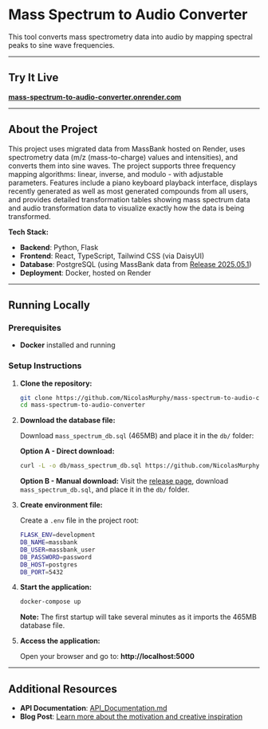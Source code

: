 # Mass Spectrum to Audio Converter

This tool converts mass spectrometry data into audio by mapping spectral peaks to sine wave frequencies.

---

## Try It Live

**[mass-spectrum-to-audio-converter.onrender.com](https://mass-spectrum-to-audio-converter.onrender.com)**

---

## About the Project

This project uses migrated data from MassBank hosted on Render, uses spectrometry data (m/z (mass-to-charge) values and intensities), and converts them into sine waves. The project supports three frequency mapping algorithms: linear, inverse, and modulo - with adjustable parameters. Features include a piano keyboard playback interface, displays recently generated as well as most generated compounds from all users, and provides detailed transformation tables showing mass spectrum data and audio transformation data to visualize exactly how the data is being transformed.

**Tech Stack:**

- **Backend**: Python, Flask
- **Frontend**: React, TypeScript, Tailwind CSS (via DaisyUI)
- **Database**: PostgreSQL (using MassBank data from [Release 2025.05.1](https://github.com/MassBank/MassBank-data/releases/tag/2025.05.1))
- **Deployment**: Docker, hosted on Render

---

## Running Locally

### Prerequisites

- **Docker** installed and running

### Setup Instructions

1. **Clone the repository:**

   ```bash
   git clone https://github.com/NicolasMurphy/mass-spectrum-to-audio-converter.git
   cd mass-spectrum-to-audio-converter
   ```

2. **Download the database file:**

   Download `mass_spectrum_db.sql` (465MB) and place it in the `db/` folder:

   **Option A - Direct download:**

   ```bash
   curl -L -o db/mass_spectrum_db.sql https://github.com/NicolasMurphy/mass-spectrum-to-audio-converter/releases/download/2025-08-19/mass_spectrum_db.sql
   ```

   **Option B - Manual download:**
   Visit the [release page](https://github.com/NicolasMurphy/mass-spectrum-to-audio-converter/releases/tag/2025-08-19), download `mass_spectrum_db.sql`, and place it in the `db/` folder.

3. **Create environment file:**

   Create a `.env` file in the project root:

   ```bash
   FLASK_ENV=development
   DB_NAME=massbank
   DB_USER=massbank_user
   DB_PASSWORD=password
   DB_HOST=postgres
   DB_PORT=5432
   ```

4. **Start the application:**

   ```bash
   docker-compose up
   ```

   **Note:** The first startup will take several minutes as it imports the 465MB database file.

5. **Access the application:**

   Open your browser and go to: **http://localhost:5000**

---

## Additional Resources

- **API Documentation**: [API_Documentation.md](API_Documentation.md)
- **Blog Post**: [Learn more about the motivation and creative inspiration](https://www.nicolasmurphy.com/blog/mass-spectrometry-music)
